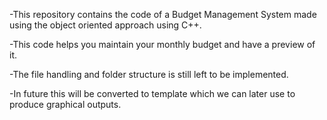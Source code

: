 -This repository contains the code of a Budget Management System made using the object oriented approach using C++.

-This code helps you maintain your monthly budget and have a preview of it.

-The file handling and folder structure is still left to be implemented.

-In future this will be converted to template which we can later use to produce graphical outputs.

